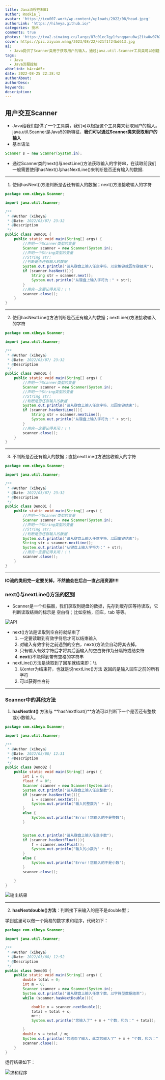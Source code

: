 ```yaml
---
title: Java流程控制01
author: Rookie_l
avatar: 'https://icu007.work/wp-content/uploads/2022/08/head.jpeg'
authorLink: 'https://hiheya.github.io/'
categories: 技术
comments: true
photos: 'https://tva2.sinaimg.cn/large/87c01ec7gy1fsnqqanu0wj21kw0w07h2.jpg'
cover: https://pic.ziyuan.wang/2023/08/22/e21f1f24bd613.jpg
ai: 
  - Java提供了Scanner类用于获取用户的输入。通过java.util.Scanner工具类可以创建一个Scanner对象，该对象可以与System.in（标准输入）关联，以便从键盘读取用户输入。可以使用hasNext()和hasNextLine()方法判断是否还有输入数据，然后使用next()和nextLine()方法获取输入的字符串。另外，Scanner类还提供了其他方法如hasNextInt()、hasNextFloat()和hasNextDouble()，用于判断下一个输入是否为整数、浮点数等。需要注意的是，在使用完Scanner类后，应当调用其close()方法关闭资源。在使用next()和nextLine()方法时，需要注意它们的区别，包括对空白符的处理。
tags:
  - Java
  - Java流程控制
abbrlink: b4cc4d5c
date: 2022-08-25 22:38:42
authorAbout:
authorDesc:
keywords:
description:
---
```


## 用户交互Scanner

- Java给我们提供了一个工具类，我们可以根据这个工具类来获取用户的输入。java.util.Scanner是Java5的新特征，**我们可以通过Scanner类来获取用户的输入**
- 基本语法

```java
Scanner s = new Scanner(System.in);
```

- 通过Scanner类的next()与nextLine()方法获取输入的字符串，在读取前我们一般需要使用hasNext()与hasNextLine()来判断是否还有输入的数据.

---

1. 使用hasNext()方法判断是否还有输入的数据；next()方法接收输入的字符

```java
package com.xiheya.Scanner;

import java.util.Scanner;

/**
 * @Author {xiheya}
 * @Date: 2022/03/07/ 23:32
 * @Description
 */
public class Demo01 {
    public static void main(String[] args) {
        //声明一个Scanner类型的变量
        Scanner scanner = new Scanner(System.in);
        //声明一个String类型的变量
        //String str;
        //判断是否还有输入的数据
        System.out.println("请从键盘上输入任意字符，以空格键或回车键结束");
        if (scanner.hasNext()){
            String str = scanner.next();
            System.out.println("从键盘上输入字符为：" + str);
        }
        //用完一定要记得关闭！！！
        scanner.close();
    }
}

```

---

2. 使用hasNextLine()方法判断是否还有输入的数据；nextLine()方法接收输入的字符

```java
package com.xiheya.Scanner;

import java.util.Scanner;

/**
 * @Author {xiheya}
 * @Date: 2022/03/07/ 23:32
 * @Description
 */
public class Demo01 {
    public static void main(String[] args) {
        //声明一个Scanner类型的变量
        Scanner scanner = new Scanner(System.in);
        //声明一个String类型的变量
        //String str;
        //判断是否还有输入的数据
        System.out.println("请从键盘上输入任意字符，以回车键结束");
        if (scanner.hasNextLine()){
            String str = scanner.nextLine();
            System.out.println("从键盘上输入字符为：" + str);
        }
        //用完一定要记得关闭！！！
        scanner.close();
    }
}

```

---

3. 不判断是否还有输入的数据；直接nextLine()方法接收输入的字符

```java
package com.xiheya.Scanner;

import java.util.Scanner;

/**
 * @Author {xiheya}
 * @Date: 2022/03/07/ 23:32
 * @Description
 */
public class Demo01 {
    public static void main(String[] args) {
        //声明一个Scanner类型的变量
        Scanner scanner = new Scanner(System.in);
        //声明一个String类型的变量
        //String str;
        //判断是否还有输入的数据
        System.out.println("请从键盘上输入任意字符，以回车键结束");
        String str = scanner.nextLine();
        System.out.println("从键盘上输入字符为：" + str);
        //用完一定要记得关闭！！！
        scanner.close();
    }
}

```

---

**IO流的类用完一定要关掉，不然他会在后台一直占用资源!!!!**

### next()与nextLine()方法的区别

- Scanner是一个扫描器，我们录取到键盘的数据，先存到缓存区等待读取，它判断读取结束的标示是  空白符；比如空格，回车，tab 等等。

![API](https://img30.360buyimg.com/pop/jfs/t1/108362/23/25929/88054/62262eb1E3b5bef2f/061ac863a73b599d.png)

- next()方法是读取到空白符就结束了
  1. 一定要读取到有效字符后才可以结束输入
  2. 对输入有效字符之前遇到的空白，next()方法会自动将其去掉。
  3. 只有输入有效字符后才将其后面输入的空白符作为分隔符或结束符
  4. **next**()不能得到带有空格的字符串
- nextLine()方法是读取到了回车就结束即：\t.
  1. 以enter为结束符，也就是说nextLine()方法 返回的是输入回车之前的所有字符
  2. 可以获得空白符

---

### Scanner中的其他方法

1. **hasNextInt()** 方法与 **hasNextfloat()**方法可以判断下一个是否还有整数或小数输入。

```java
package com.xiheya.Scanner;

import java.util.Scanner;

/**
 * @Author {xiheya}
 * @Date: 2022/03/08/ 12:31
 * @Description
 */
public class Demo02 {
    public static void main(String[] args) {
        int i = 0;
        float f = 0f;
        Scanner scanner = new Scanner(System.in);
        System.out.println("请从键盘上输入任意整数");
        if (scanner.hasNextInt()){
            i = scanner.nextInt();
            System.out.println("输入的整数为" + i);
        }
        else {
            System.out.println("Error！您输入的不是整数");
        }


        System.out.println("请从键盘上输入任意小数");
        if (scanner.hasNextFloat()){
            f = scanner.nextFloat();
            System.out.println("输入的小数为" + f);
        }
        else {
            System.out.println("Error！您输入的不是小数");
        }
        scanner.close();

    }
}

```

![输出结果](https://img30.360buyimg.com/pop/jfs/t1/105157/26/23793/13664/6226e0cdE6a4ab3cb/4be574caab1b11c7.png)

---

2. **hasNextdouble()方法**：判断接下来输入的是不是double型；

学到这里可以做一个简易的数字求和程序，代码如下：

```java
package com.xiheya.Scanner;

import java.util.Scanner;

/**
 * @Author {xiheya}
 * @Date: 2022/03/08/ 12:52
 * @Description
 */
public class Demo03 {
    public static void main(String[] args) {
        double total = 0;
        int m = 0;
        Scanner scanner = new Scanner(System.in);
        System.out.println("请从键盘上输入任意个数，以字符型数据结束");
        while (scanner.hasNextDouble()){

            double x = scanner.nextDouble();
            total = total + x;
            m++;
            System.out.println("您输入了" + m + "个数，和为：" + total);

        }
        double v = total / m;
        System.out.println("您结束了输入，此次您输入了" + m + "个数，和为：" + total + "这些数的平均值为：" + v);
        scanner.close();
    }
}

```

运行结果如下：

![求和程序](https://img30.360buyimg.com/pop/jfs/t1/125778/15/24705/127198/6226e3bdE5d810fb2/9dd413f8f1e4e2a6.png)

